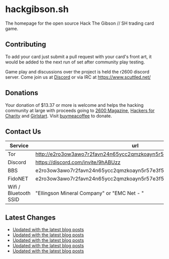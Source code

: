 # hackgibson.sh
The homepage for the open source Hack The Gibson // SH trading card game.


## Contributing

To add your card just submit a pull request with your card's front art, it would be added to the next run of set after community play testing.

Game play and discussions over the project is held the r2600 discord server. Come join us at [Discord](https://discord.com/invite/9hABUzz) or via IRC at https://www.scuttled.net/


## Donations

Your donation of $13.37 or more is welcome and helps the hacking community at large with proceeds going to [2600 Magazine](https://2600.com/), [Hackers for Charity](https://hackersforcharity.org) and [Girlstart](https://girlstart.org).  Visit [buymeacoffee](https://www.buymeacoffee.com/hackgibson.sh) to donate.


## Contact Us

Service | url
-|-
Tor | http://e2ro3ow3awo7r2favn24n65ycc2qmzkoayn5r57e3f56nvjwdcgg32ad.onion
Discord | https://discord.com/invite/9hABUzz
BBS | e2ro3ow3awo7r2favn24n65ycc2qmzkoayn5r57e3f56nvjwdcgg32ad.onion:23
FidoNET | e2ro3ow3awo7r2favn24n65ycc2qmzkoayn5r57e3f56nvjwdcgg32ad.onion:24554
Wifi / Bluetooth SSID | "Ellingson Mineral Company" or "EMC Net - <fidonet address>"

## Latest Changes
<!-- BLOG-POST-LIST:START -->
- [Updated with the latest blog posts](https://github.com/DFW2600/hackgibson.sh/commit/e6609d3f3e736b3d233d0eed29521932ec9f2f99)
- [Updated with the latest blog posts](https://github.com/DFW2600/hackgibson.sh/commit/f2b74ec602f7e9608d98697833afc7aedfb30600)
- [Updated with the latest blog posts](https://github.com/DFW2600/hackgibson.sh/commit/6507afa9a18c8d625b6e523e8c7aa5fc2584e939)
- [Updated with the latest blog posts](https://github.com/DFW2600/hackgibson.sh/commit/ca2d348591685dff669ff730f43e949e4b1a30c5)
- [Updated with the latest blog posts](https://github.com/DFW2600/hackgibson.sh/commit/ee87260354419f74326d2de11b0781c6d8047ee7)
<!-- BLOG-POST-LIST:END -->
